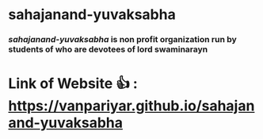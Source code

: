 # sahajanand-yuvaksabha
### *sahajanand-yuvaksabha* is non profit organization run by students of who are devotees of lord swaminarayn 

# Link of Website :+1: : https://vanpariyar.github.io/sahajanand-yuvaksabha
